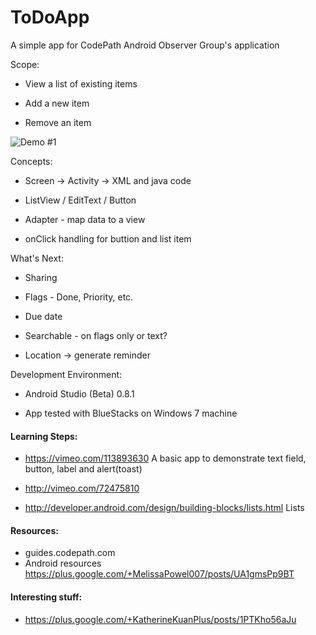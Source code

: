 # ToDoApp
A simple app for CodePath Android Observer Group's application

Scope:

* View a list of existing items

* Add a new item

* Remove an item



![Demo #1](https://cloud.githubusercontent.com/assets/929507/5890881/c777bc52-a427-11e4-8909-2c14eddfc4e4.gif)



  
Concepts:

* Screen -> Activity -> XML and java code

* ListView / EditText / Button

* Adapter - map data to a view

* onClick handling for buttion and list item

  
What's Next:

* Sharing

* Flags - Done, Priority, etc.

* Due date

* Searchable - on flags only or text?

* Location -> generate reminder

  
  
Development Environment:

* Android Studio (Beta) 0.8.1

* App tested with BlueStacks on Windows 7 machine

  
  
#### Learning Steps:
* https://vimeo.com/113893630
    A basic app to demonstrate text field, button, label and alert(toast)
* http://vimeo.com/72475810
    
* http://developer.android.com/design/building-blocks/lists.html 
    Lists


#### Resources:
* guides.codepath.com
* Android resources https://plus.google.com/+MelissaPowel007/posts/UA1gmsPp9BT

#### Interesting stuff:
* https://plus.google.com/+KatherineKuanPlus/posts/1PTKho56aJu
 
